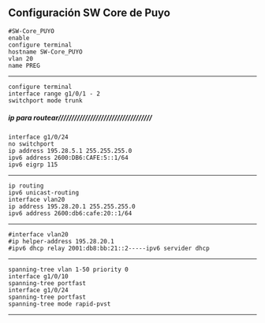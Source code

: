 ## Configuración SW Core de Puyo
    #SW-Core_PUYO
    enable
    configure terminal
    hostname SW-Core_PUYO
    vlan 20
    name PREG
---
    configure terminal
    interface range g1/0/1 - 2
    switchport mode trunk
##### ip para routear///////////////////////////////////
    interface g1/0/24
    no switchport
    ip address 195.28.5.1 255.255.255.0
    ipv6 address 2600:DB6:CAFE:5::1/64
    ipv6 eigrp 115
---
    ip routing
    ipv6 unicast-routing
    interface vlan20
    ip address 195.28.20.1 255.255.255.0
    ipv6 address 2600:db6:cafe:20::1/64
---
    #interface vlan20
    #ip helper-address 195.28.20.1
    #ipv6 dhcp relay 2001:db8:bb:21::2-----ipv6 servider dhcp
---
    spanning-tree vlan 1-50 priority 0
    interface g1/0/10
    spanning-tree portfast
    interface g1/0/24
    spanning-tree portfast
    spanning-tree mode rapid-pvst
---


